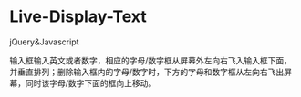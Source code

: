 # Live-Display-Text
jQuery&amp;Javascript


输入框输入英文或者数字，相应的字母/数字框从屏幕外左向右飞入输入框下面，并垂直排列；删除输入框内的字母/数字时，下方的字母和数字框从左向右飞出屏幕，同时该字母/数字下面的框向上移动。
